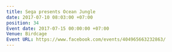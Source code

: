 ```yaml
---
title: Sega presents Ocean Jungle
date: 2017-07-10 08:03:00 +07:00
position: 34
Event date: 2017-07-15 00:00:00 +07:00
Venue: Birdcage
Event URL: https://www.facebook.com/events/404965663232863/
---
```


